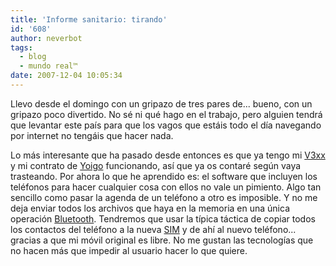 ```yaml
---
title: 'Informe sanitario: tirando'
id: '608'
author: neverbot
tags:
  - blog
  - mundo real™
date: 2007-12-04 10:05:34
---
```


Llevo desde el domingo con un gripazo de tres pares de... bueno, con un gripazo poco divertido. No sé ni qué hago en el trabajo, pero alguien tendrá que levantar este país para que los vagos que estáis todo el día navegando por internet no tengáis que hacer nada.

Lo más interesante que ha pasado desde entonces es que ya tengo mi [V3xx](http://www.motorola.com/consumer/v/index.jsp?vgnextoid=cd7e914ec0801110VgnVCM1000008206b00aRCRD&show=productHome) y mi contrato de [Yoigo](http://www.yoigo.es/) funcionando, así que ya os contaré según vaya trasteando. Por ahora lo que he aprendido es: el software que incluyen los teléfonos para hacer cualquier cosa con ellos no vale un pimiento. Algo tan sencillo como pasar la agenda de un teléfono a otro es imposible. Y no me deja enviar todos los archivos que haya en la memoria en una única operación [Bluetooth](http://en.wikipedia.org/wiki/Bluetooth). Tendremos que usar la típica táctica de copiar todos los contactos del teléfono a la nueva [SIM](http://en.wikipedia.org/wiki/Subscriber_Identity_Module) y de ahí al nuevo teléfono... gracias a que mi móvil original es libre. No me gustan las tecnologías que no hacen más que impedir al usuario hacer lo que quiere.